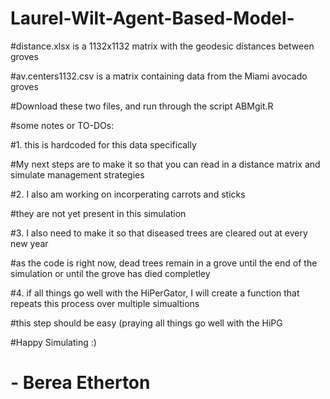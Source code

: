 # Laurel-Wilt-Agent-Based-Model-
#distance.xlsx is a 1132x1132 matrix with the geodesic distances between groves

#av.centers1132.csv is a matrix containing data from the Miami avocado groves

#Download these two files, and run through the script ABMgit.R

#some notes or TO-DOs:

#1. this is hardcoded for this data specifically

#My next steps are to make it so that you can read in a distance matrix and simulate management strategies

#2. I also am working on incorperating carrots and sticks

#they are not yet present in this simulation

#3. I also need to make it so that diseased trees are cleared out at every new year

#as the code is right now, dead trees remain in a grove until the end of the simulation or until the grove has died completley

#4. if all things go well with the HiPerGator, I will create a function that repeats this process over multiple simualtions

#this step should be easy (praying all things go well with the HiPG

#Happy Simulating :)

# - Berea Etherton
